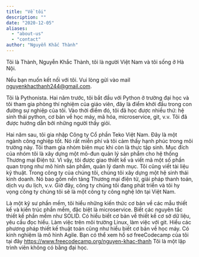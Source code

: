 ```yaml
---
title: "Về tôi"
description: ""
date: "2020-12-05"
aliases:
  - "about-us"
  - "contact"
author: "Nguyễn Khắc Thành"
---
```


Tôi là Thành, Nguyễn Khắc Thành, tôi là người Việt Nam và tôi sống ở Hà Nội.

Nếu bạn muốn kết nối với tôi. Vui lòng gửi vào mail nguyenkhacthanh244@gmail.com.

Tôi là Pythonista. Hai năm trước, tôi bắt đầu với Python ở trường đại học và tôi tham gia phòng thí nghiệm của giáo viên, đây là điểm khởi đầu trong con đường sự nghiệp của tôi. Vào thời điểm đó, tôi đã học được nhiều thứ: hệ sinh thái python, cơ bản về học máy, mã hóa, microservice, git, v.v. Tôi đã được hướng dẫn bởi những người thầy giỏi.

Hai năm sau, tôi gia nhập Công ty Cổ phần Teko Việt Nam. Đây là một ngành công nghiệp tốt. Nó rất miễn phí và tôi cảm thấy hạnh phúc trong môi trường này.
Tôi tham gia nhóm biên mục khi còn là thực tập sinh. Mục đích của nhóm tôi là xây dựng một mô-đun quản lý sản phẩm cho hệ thống Thương mại Điện tử. Vì vậy, tôi được giao thiết kế và viết mã một số phần quan trọng như mô hình sản phẩm, quản lý danh mục. Tôi cũng viết tài liệu kỹ thuật.
Trong công ty của chúng tôi, chúng tôi xây dựng một hệ sinh thái kinh doanh. Nó bao gồm nền tảng Thương mại điện tử, giải pháp thanh toán, dịch vụ du lịch, v.v. Giờ đây, công ty chúng tôi đang phát triển và tôi hy vọng công ty chúng tôi sẽ là một công ty công nghệ lớn tại Việt Nam.

Là một kỹ sư phần mềm, tôi hiểu những kiến ​​thức cơ bản về các mẫu thiết kế và kiến ​​trúc phần mềm, đặc biệt là microservice. Biết các nguyên tắc thiết kế phần mềm như SOLID. Có hiểu biết cơ bản về thiết kế cơ sở dữ liệu, yêu cầu đọc hiểu. Làm việc trên môi trường Linux, làm việc với git. Hiểu các phương pháp thiết kế thuật toán cũng như hiểu biết cơ bản về học máy. Có kinh nghiệm là mô hình Agile.
Bạn có thể xem hồ sơ freeCodecamp của tôi tại đây https://www.freecodecamp.org/nguyen-khac-thanh
Tôi là một lập trình viên không có bằng đại học.
